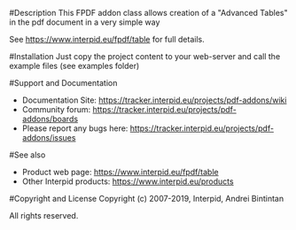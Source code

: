 #Description
This FPDF addon class allows creation of a "Advanced Tables" in the pdf document in a very simple way

See https://www.interpid.eu/fpdf/table for full details. 

 
#Installation
Just copy the project content to your web-server and call the example files (see examples folder)


#Support and Documentation

 - Documentation Site: <https://tracker.interpid.eu/projects/pdf-addons/wiki>
 - Community forum: <https://tracker.interpid.eu/projects/pdf-addons/boards>
 - Please report any bugs here: <https://tracker.interpid.eu/projects/pdf-addons/issues>


#See also

- Product web page: <https://www.interpid.eu/fpdf/table>
- Other Interpid products: <https://www.interpid.eu/products>


#Copyright and License
Copyright (c) 2007-2019, Interpid, Andrei Bintintan

All rights reserved. 
